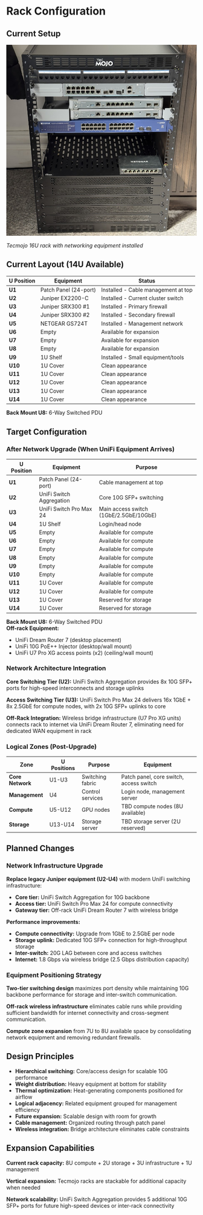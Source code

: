 # Rack Configuration

## Current Setup

![Current Rack Configuration](../../docs/images/rack-current.jpg)

*Tecmojo 16U rack with networking equipment installed*

## Current Layout (14U Available)

| U Position | Equipment | Status |
|------------|-----------|--------|
| **U1** | Patch Panel (24-port) | Installed - Cable management at top |
| **U2** | Juniper EX2200-C | Installed - Current cluster switch |
| **U3** | Juniper SRX300 #1 | Installed - Primary firewall |
| **U4** | Juniper SRX300 #2 | Installed - Secondary firewall |
| **U5** | NETGEAR GS724T | Installed - Management network |
| **U6** | Empty | Available for expansion |
| **U7** | Empty | Available for expansion |
| **U8** | Empty | Available for expansion |
| **U9** | 1U Shelf | Installed - Small equipment/tools |
| **U10** | 1U Cover | Clean appearance |
| **U11** | 1U Cover | Clean appearance |
| **U12** | 1U Cover | Clean appearance |
| **U13** | 1U Cover | Clean appearance |
| **U14** | 1U Cover | Clean appearance |

**Back Mount U8:** 6-Way Switched PDU

## Target Configuration

### After Network Upgrade (When UniFi Equipment Arrives)

| U Position | Equipment | Purpose |
|------------|-----------|---------|
| **U1** | Patch Panel (24-port) | Cable management at top |
| **U2** | UniFi Switch Aggregation | Core 10G SFP+ switching |
| **U3** | UniFi Switch Pro Max 24 | Main access switch (1GbE/2.5GbE/10GbE) |
| **U4** | 1U Shelf | Login/head node |
| **U5** | Empty | Available for compute |
| **U6** | Empty | Available for compute |
| **U7** | Empty | Available for compute |
| **U8** | Empty | Available for compute |
| **U9** | Empty | Available for compute |
| **U10** | Empty | Available for compute |
| **U11** | 1U Cover | Available for compute |
| **U12** | 1U Cover | Available for compute |
| **U13** | 1U Cover | Reserved for storage |
| **U14** | 1U Cover | Reserved for storage |

**Back Mount U8:** 6-Way Switched PDU  
**Off-rack Equipment:**

- UniFi Dream Router 7 (desktop placement)
- UniFi 10G PoE++ Injector (desktop/wall mount)
- UniFi U7 Pro XG access points (x2) (ceiling/wall mount)

### Network Architecture Integration

**Core Switching Tier (U2):** UniFi Switch Aggregation provides 8x 10G SFP+ ports for high-speed interconnects and storage uplinks

**Access Switching Tier (U3):** UniFi Switch Pro Max 24 delivers 16x 1GbE + 8x 2.5GbE for compute nodes, with 2x 10G SFP+ uplinks to core

**Off-Rack Integration:** Wireless bridge infrastructure (U7 Pro XG units) connects rack to internet via UniFi Dream Router 7, eliminating need for dedicated WAN equipment in rack

### Logical Zones (Post-Upgrade)

| Zone | U Positions | Purpose | Equipment |
|------|-------------|---------|-----------|
| **Core Network** | U1-U3 | Switching fabric | Patch panel, core switch, access switch |
| **Management** | U4 | Control services | Login node, management server |
| **Compute** | U5-U12 | GPU nodes | TBD compute nodes (8U available) |
| **Storage** | U13-U14 | Storage server | TBD storage server (2U reserved) |

## Planned Changes

### Network Infrastructure Upgrade

**Replace legacy Juniper equipment (U2-U4)** with modern UniFi switching infrastructure:

- **Core tier:** UniFi Switch Aggregation for 10G backbone
- **Access tier:** UniFi Switch Pro Max 24 for compute connectivity
- **Gateway tier:** Off-rack UniFi Dream Router 7 with wireless bridge

**Performance improvements:**

- **Compute connectivity:** Upgrade from 1GbE to 2.5GbE per node
- **Storage uplink:** Dedicated 10G SFP+ connection for high-throughput storage
- **Inter-switch:** 20G LAG between core and access switches
- **Internet:** 1.8 Gbps via wireless bridge (2.5 Gbps distribution capacity)

### Equipment Positioning Strategy

**Two-tier switching design** maximizes port density while maintaining 10G backbone performance for storage and inter-switch communication.

**Off-rack wireless infrastructure** eliminates cable runs while providing sufficient bandwidth for internet connectivity and cross-segment communication.

**Compute zone expansion** from 7U to 8U available space by consolidating network equipment and removing redundant firewalls.

## Design Principles

- **Hierarchical switching:** Core/access design for scalable 10G performance
- **Weight distribution:** Heavy equipment at bottom for stability
- **Thermal optimization:** Heat-generating components positioned for airflow
- **Logical adjacency:** Related equipment grouped for management efficiency
- **Future expansion:** Scalable design with room for growth
- **Cable management:** Organized routing through patch panel
- **Wireless integration:** Bridge architecture eliminates cable constraints

## Expansion Capabilities

**Current rack capacity:** 8U compute + 2U storage + 3U infrastructure + 1U management

**Vertical expansion:** Tecmojo racks are stackable for additional capacity when needed

**Network scalability:** UniFi Switch Aggregation provides 5 additional 10G SFP+ ports for future high-speed devices or inter-rack connectivity

